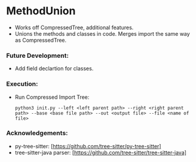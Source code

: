 # MethodUnion

* Works off CompressedTree, additional features.
* Unions the methods and classes in code. Merges import the same way as CompressedTree.



### Future Development:
* Add field declartion for classes.

### Execution:

* Run Compressed Import Tree:

    `python3 init.py --left <left parent path> --right <right parent path> --base <base file path> --out <output file> --file <name of file>`


### Acknowledgements:

* py-tree-sitter: [https://github.com/tree-sitter/py-tree-sitter]
* tree-sitter-java parser: [https://github.com/tree-sitter/tree-sitter-java]